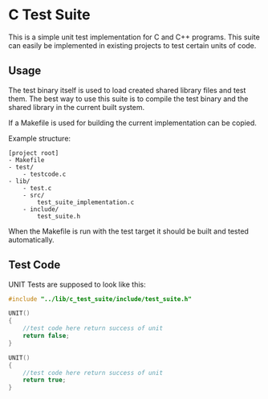 # C Test Suite

This is a simple unit test implementation for C and C++ programs.
This suite can easily be implemented in existing projects to test certain units
of code.

## Usage

The test binary itself is used to load created shared library files and test 
them. The best way to use this suite is to compile the test binary and the shared 
library in the current built system. 

If a Makefile is used for building the current implementation can be copied.

Example structure:

```
[project root]
- Makefile
- test/
    - testcode.c
- lib/
    - test.c
    - src/
        test_suite_implementation.c 
    - include/
        test_suite.h
```

When the Makefile is run with the test target it should be built and tested 
automatically.

## Test Code

UNIT Tests are supposed to look like this: 

```c
#include "../lib/c_test_suite/include/test_suite.h"

UNIT()
{
    //test code here return success of unit
    return false;
}

UNIT()
{
    //test code here return success of unit
    return true;
}
```
